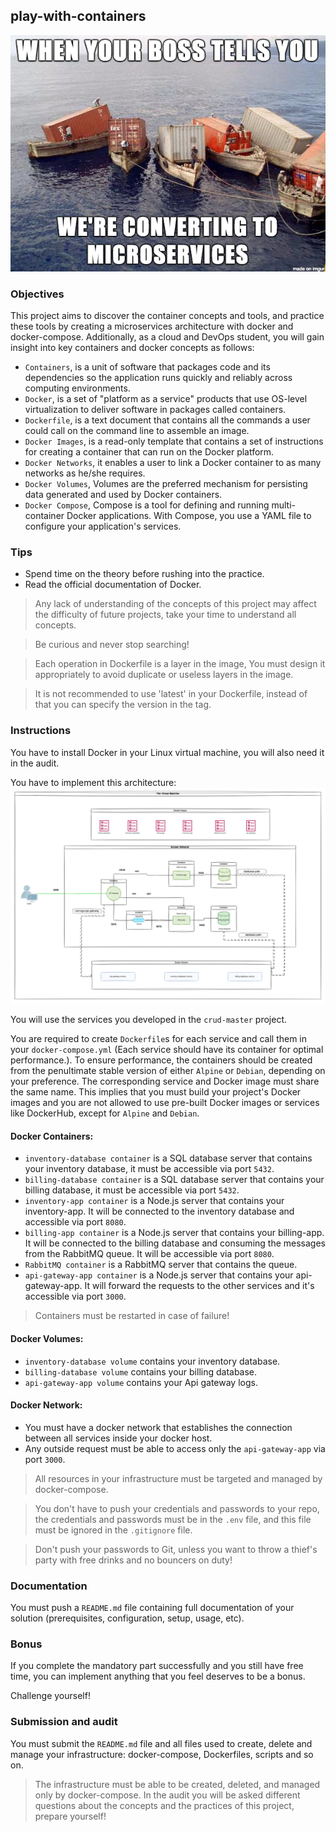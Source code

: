 ## play-with-containers

![Microservices](pictures/Microservices.png)

### Objectives

This project aims to discover the container concepts and tools, and practice these tools by creating a microservices architecture with docker and docker-compose. Additionally, as a cloud and DevOps student, you will gain insight into key containers and docker concepts as follows:

- `Containers`, is a unit of software that packages code and its dependencies so the application runs quickly and reliably across computing environments.
- `Docker`, is a set of "platform as a service" products that use OS-level virtualization to deliver software in packages called containers.
- `Dockerfile`, is a text document that contains all the commands a user could call on the command line to assemble an image.
- `Docker Images`, is a read-only template that contains a set of instructions for creating a container that can run on the Docker platform.
- `Docker Networks`, it enables a user to link a Docker container to as many networks as he/she requires.
- `Docker Volumes`, Volumes are the preferred mechanism for persisting data generated and used by Docker containers.
- `Docker Compose`, Compose is a tool for defining and running multi-container Docker applications. With Compose, you use a YAML file to configure your application's services.

### Tips

- Spend time on the theory before rushing into the practice.
- Read the official documentation of Docker.

> Any lack of understanding of the concepts of this project may affect the difficulty of future projects, take your time to understand all concepts.

> Be curious and never stop searching!

> Each operation in Dockerfile is a layer in the image, You must design it appropriately to avoid duplicate or useless layers in the image.

> It is not recommended to use 'latest' in your Dockerfile, instead of that you can specify the version in the tag.

### Instructions

You have to install Docker in your Linux virtual machine, you will also need it in the audit.

You have to implement this architecture:
![architecture](pictures/architecture.png)

You will use the services you developed in the `crud-master` project.

You are required to create `Dockerfile`s for each service and call them in your `docker-compose.yml` (Each service should have its container for optimal performance.).
To ensure performance, the containers should be created from the penultimate stable version of either `Alpine` or `Debian`, depending on your preference.
The corresponding service and Docker image must share the same name.
This implies that you must build your project's Docker images and you are not allowed to use pre-built Docker images or services like DockerHub, except for `Alpine` and `Debian`.

#### Docker Containers:

- `inventory-database container` is a SQL database server that contains your inventory database, it must be accessible via port `5432`.
- `billing-database container` is a SQL database server that contains your billing database, it must be accessible via port `5432`.
- `inventory-app container` is a Node.js server that contains your inventory-app. It will be connected to the inventory database and accessible via port `8080`.
- `billing-app container` is a Node.js server that contains your billing-app. It will be connected to the billing database and consuming the messages from the RabbitMQ queue. It will be accessible via port `8080`.
- `RabbitMQ container` is a RabbitMQ server that contains the queue.
- `api-gateway-app container` is a Node.js server that contains your api-gateway-app. It will forward the requests to the other services and it's accessible via port `3000`.

> Containers must be restarted in case of failure!

#### Docker Volumes:

- `inventory-database volume` contains your inventory database.
- `billing-database volume` contains your billing database.
- `api-gateway-app volume` contains your Api gateway logs.

#### Docker Network:

- You must have a docker network that establishes the connection between all services inside your docker host.
- Any outside request must be able to access only the `api-gateway-app` via port `3000`.

> All resources in your infrastructure must be targeted and managed by docker-compose.

> You don't have to push your credentials and passwords to your repo, the credentials and passwords must be in the `.env` file, and this file must be ignored in the `.gitignore` file.

> Don't push your passwords to Git, unless you want to throw a thief's party with free drinks and no bouncers on duty!

### Documentation

You must push a `README.md` file containing full documentation of your solution (prerequisites, configuration, setup, usage, etc).

### Bonus

If you complete the mandatory part successfully and you still have free time, you can implement anything that you feel deserves to be a bonus.

Challenge yourself!

### Submission and audit

You must submit the `README.md` file and all files used to create, delete and manage your infrastructure: docker-compose, Dockerfiles, scripts and so on.

> The infrastructure must be able to be created, deleted, and managed only by docker-compose.
> In the audit you will be asked different questions about the concepts and the practices of this project, prepare yourself!
